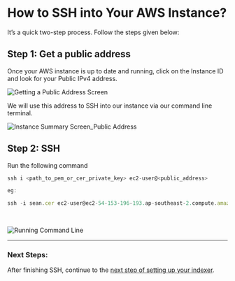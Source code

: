 # How to SSH into Your AWS Instance?

It’s a quick two-step process. Follow the steps given below:

## Step 1: Get a public address

Once your AWS instance is up to date and running, click on the Instance ID and look for your Public IPv4 address. <br />

![Getting a Public Address Screen](/assets/img/public_address_running_ssh.png)


We will use this address to SSH into our instance via our command line terminal. <br />

![Instance Summary Screen_Public Address](/assets/img/instance_summary_pubad_ssh.png) <br />

## Step 2: SSH 

Run the following command

```jsx
ssh i <path_to_pem_or_cer_private_key> ec2-user@<public_address>

eg:

ssh -i sean.cer ec2-user@ec2-54-153-196-193.ap-southeast-2.compute.amazonaws.com
```
<br />

![Running Command Line](/assets/img/command_line_ssh.png)

---

### **Next Steps:**

After finishing SSH, continue to the [next step of setting up your indexer](../indexers/install-indexer-aws.html#_1-10-ssh-to-your-ec2-instance).